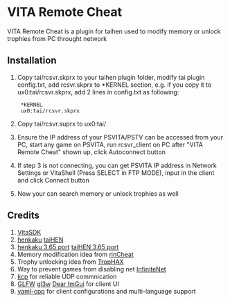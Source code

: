 VITA Remote Cheat
=================
VITA Remote Cheat is a plugin for taihen used to modify memory or unlock trophies from PC throught network

Installation
------------
1. Copy tai/rcsvr.skprx to your taihen plugin folder, modify tai plugin config.txt, add rcsvr.skprx to *KERNEL section, e.g. if you copy it to ux0:tai/rcsvr.skprx, add 2 lines in config.txt as following:

        *KERNEL
        ux0:tai/rcsvr.skprx

2. Copy tai/rcsvr.suprx to ux0:tai/

3. Ensure the IP address of your PSVITA/PSTV can be accessed from your PC, start any game on PSVITA, run rcsvr_client on PC after "VITA Remote Cheat" shown up, click Autoconnect button

4. If step 3 is not connecting, you can get PSVITA IP address in Network Settings or VitaShell (Press SELECT in FTP MODE), input in the client and click Connect button

5. Now your can search memory or unlock trophies as well


Credits
-------
1. [VitaSDK](https://github.com/vitasdk)
2. [henkaku](https://github.com/henkaku/henkaku) [taiHEN](https://github.com/yifanlu/taiHEN)
3. [henkaku 3.65 port](https://github.com/TheOfficialFloW/henkaku) [taiHEN 3.65 port](https://github.com/TheOfficialFloW/taiHEN)
4. Memory modification idea from [rinCheat](https://github.com/Rinnegatamante/rinCheat)
5. Trophy unlocking idea from [TropHAX](https://github.com/SilicaAndPina/TropHAX)
6. Way to prevent games from disabling net [InfiniteNet](https://github.com/Rinnegatamante/InfiniteNet)
7. [kcp](https://github.com/skywind3000/kcp) for reliable UDP commnication
8. [GLFW](http://www.glfw.org) [gl3w](https://github.com/skaslev/gl3w) [Dear ImGui](https://github.com/ocornut/imgui) for client UI
9. [yaml-cpp](https://github.com/jbeder/yaml-cpp) for client configurations and multi-language support
